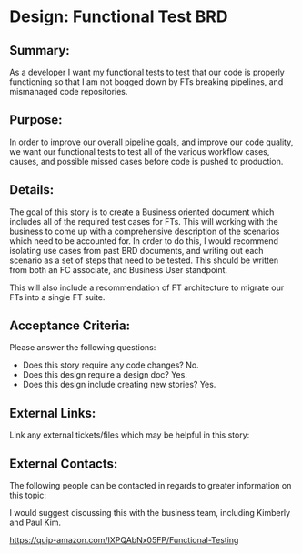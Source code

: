
# Design: Functional Test BRD
## Summary:
As a developer I want my functional tests to test that our code is properly functioning so that I am not bogged down by FTs breaking pipelines, and mismanaged code repositories.

## Purpose:
In order to improve our overall pipeline goals, and improve our code quality, we want our functional tests to test all of the various workflow cases, causes, and possible missed cases before code is pushed to production.

## Details:
The goal of this story is to create a Business oriented document which includes all of the required test cases for FTs. This will working with the business to come up with a comprehensive description of the scenarios which need to be accounted for. In order to do this, I would recommend isolating use cases from past BRD documents, and writing out each scenario as a set of steps that need to be tested. This should be written from both an FC associate, and Business User standpoint.

This will also include a recommendation of FT architecture to migrate our FTs into a single FT suite.

## Acceptance Criteria:
Please answer the following questions:

* Does this story require any code changes? No.
* Does this design require a design doc? Yes.
* Does this design include creating new stories? Yes.

## External Links:
Link any external tickets/files which may be helpful in this story:

## External Contacts:
The following people can be contacted in regards to greater information on this topic:

I would suggest discussing this with the business team, including Kimberly and Paul Kim.

https://quip-amazon.com/IXPQAbNx05FP/Functional-Testing
